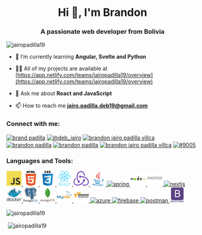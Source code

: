 <h1 align="center">Hi 👋, I'm Brandon</h1>
<h3 align="center">A passionate web developer from Bolivia</h3>

<p align="left"> <img src="https://komarev.com/ghpvc/?username=jairopadilla19&label=Profile%20views&color=0e75b6&style=flat" alt="jairopadilla19" /> </p>

- 🌱 I’m currently learning **Angular, Svelte and Python**

- 👨‍💻 All of my projects are available at [https://app.netlify.com/teams/jairopadilla19/overview](https://app.netlify.com/teams/jairopadilla19/overview)

- 💬 Ask me about **React and JavaScript**

- 📫 How to reach me **jairo.padilla.deb19@gmail.com**

<h3 align="left">Connect with me:</h3>
<p align="left">
<a href="https://dev.to/brand padilla" target="blank"><img align="center" src="https://cdn.jsdelivr.net/npm/simple-icons@3.0.1/icons/dev-dot-to.svg" alt="brand padilla" height="30" width="40" /></a>
<a href="https://twitter.com/@deb_jairo" target="blank"><img align="center" src="https://raw.githubusercontent.com/rahuldkjain/github-profile-readme-generator/master/src/images/icons/Social/twitter.svg" alt="@deb_jairo" height="30" width="40" /></a>
<a href="https://linkedin.com/in/brandon jairo padilla villca" target="blank"><img align="center" src="https://raw.githubusercontent.com/rahuldkjain/github-profile-readme-generator/master/src/images/icons/Social/linked-in-alt.svg" alt="brandon jairo padilla villca" height="30" width="40" /></a>
<a href="https://stackoverflow.com/users/brandon padilla" target="blank"><img align="center" src="https://raw.githubusercontent.com/rahuldkjain/github-profile-readme-generator/master/src/images/icons/Social/stack-overflow.svg" alt="brandon padilla" height="30" width="40" /></a>
<a href="https://fb.com/brandon padilla" target="blank"><img align="center" src="https://raw.githubusercontent.com/rahuldkjain/github-profile-readme-generator/master/src/images/icons/Social/facebook.svg" alt="brandon padilla" height="30" width="40" /></a>
<a href="https://www.hackerrank.com/brandon jairo padilla villca" target="blank"><img align="center" src="https://raw.githubusercontent.com/rahuldkjain/github-profile-readme-generator/master/src/images/icons/Social/hackerrank.svg" alt="brandon jairo padilla villca" height="30" width="40" /></a>
<a href="https://discord.gg/#9005" target="blank"><img align="center" src="https://raw.githubusercontent.com/rahuldkjain/github-profile-readme-generator/master/src/images/icons/Social/discord.svg" alt="#9005" height="30" width="40" /></a>
</p>

<h3 align="left">Languages and Tools:</h3>
    <p align="left">
        <a href="https://developer.mozilla.org/en-US/docs/Web/JavaScript" target="_blank">
            <img src="https://raw.githubusercontent.com/devicons/devicon/master/icons/javascript/javascript-original.svg"
                alt="javascript" width="40" height="40" />
        </a>
        </a> <a href="https://www.w3.org/html/" target="_blank">
            <img src="https://raw.githubusercontent.com/devicons/devicon/master/icons/html5/html5-original-wordmark.svg"
                alt="html5" width="40" height="40" />
        </a>
        <a href="https://www.w3schools.com/css/" target="_blank">
            <img src="https://raw.githubusercontent.com/devicons/devicon/master/icons/css3/css3-original-wordmark.svg"
                alt="css3" width="40" height="40" />
        </a>
        <a href="https://reactjs.org/" target="_blank">
            <img src="https://raw.githubusercontent.com/devicons/devicon/master/icons/react/react-original-wordmark.svg"
                alt="react" width="40" height="40" />
        </a>
        <a href="https://redux.js.org" target="_blank">
            <img src="https://raw.githubusercontent.com/devicons/devicon/master/icons/redux/redux-original.svg"
                alt="redux" width="40" height="40" />
        </a>
        <a href="https://www.java.com" target="_blank">
            <img src="https://raw.githubusercontent.com/devicons/devicon/master/icons/java/java-original.svg" alt="java"
                width="40" height="40" />
        </a>
        <a href="https://spring.io/" target="_blank">
            <img src="https://www.vectorlogo.zone/logos/springio/springio-icon.svg" alt="spring" width="40"
                height="40" />
        </a>
        <a href="https://nodejs.org" target="_blank">
            <img src="https://raw.githubusercontent.com/devicons/devicon/master/icons/nodejs/nodejs-original-wordmark.svg"
                alt="nodejs" width="40" height="40" />
        </a>
        <a href="https://expressjs.com" target="_blank">
            <img src="https://raw.githubusercontent.com/devicons/devicon/master/icons/express/express-original-wordmark.svg"
                alt="express" width="40" height="40" />
        </a>
        <a href="https://nextjs.org/" target="_blank">
            <img src="https://cdn.worldvectorlogo.com/logos/nextjs-3.svg" alt="nextjs" width="40" height="40" />
        </a>
        <a href="https://www.docker.com/" target="_blank">
            <img src="https://raw.githubusercontent.com/devicons/devicon/master/icons/docker/docker-original-wordmark.svg"
                alt="docker" width="40" height="40" />
        </a>
        <a href="https://www.postgresql.org" target="_blank">
            <img src="https://raw.githubusercontent.com/devicons/devicon/master/icons/postgresql/postgresql-original-wordmark.svg"
                alt="postgresql" width="40" height="40" />
        </a>
        <a href="https://www.mongodb.com/" target="_blank">
            <img src="https://raw.githubusercontent.com/devicons/devicon/master/icons/mongodb/mongodb-original-wordmark.svg"
                alt="mongodb" width="40" height="40" />
        </a>
        <a href="https://www.mysql.com/" target="_blank">
            <img src="https://raw.githubusercontent.com/devicons/devicon/master/icons/mysql/mysql-original-wordmark.svg"
                alt="mysql" width="40" height="40" />
        </a>
        <a href="https://aws.amazon.com" target="_blank">
            <img src="https://raw.githubusercontent.com/devicons/devicon/master/icons/amazonwebservices/amazonwebservices-original-wordmark.svg"
                alt="aws" width="40" height="40" />
        </a>
        <a href="https://azure.microsoft.com/en-in/" target="_blank">
            <img src="https://www.vectorlogo.zone/logos/microsoft_azure/microsoft_azure-icon.svg" alt="azure" width="40"
                height="40" />
        </a>
        <a href="https://firebase.google.com/" target="_blank">
            <img src="https://www.vectorlogo.zone/logos/firebase/firebase-icon.svg" alt="firebase" width="40"
                height="40" />
            <a href="https://postman.com" target="_blank">
                <img src="https://www.vectorlogo.zone/logos/getpostman/getpostman-icon.svg" alt="postman" width="40"
                    height="40" />
            </a>
            <a href="https://getbootstrap.com" target="_blank">
                <img src="https://raw.githubusercontent.com/devicons/devicon/master/icons/bootstrap/bootstrap-plain-wordmark.svg"
                    alt="bootstrap" width="40" height="40" />
            </a>
    </p>

<p><img align="center" src="https://github-readme-stats.vercel.app/api/top-langs?username=jairopadilla19&show_icons=true&locale=en&layout=compact" alt="jairopadilla19" /></p>

<p>&nbsp;<img align="center" src="https://github-readme-stats.vercel.app/api?username=jairopadilla19&show_icons=true&locale=en" alt="jairopadilla19" /></p>

